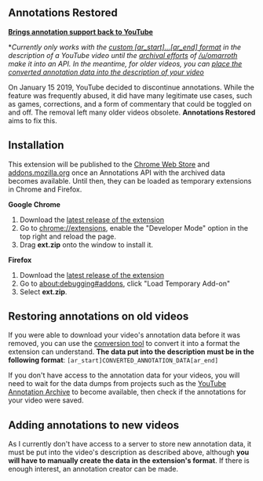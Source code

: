 ## Annotations Restored
**[Brings annotation support back to YouTube](https://github.com/afrmtbl/AnnotationsRestored/blob/master/demo.gif)**


\**Currently only works with the [custom [ar_start]...[ar_end] format](https://imgur.com/1ubx6B8) in the description of a YouTube video until the [archival efforts](https://www.reddit.com/r/DataHoarder/comments/aa6czg/youtube_annotation_archive/) of [/u/omarroth](https://www.reddit.com/user/omarroth) make it into an API. In the meantime, for older videos, you can [place the converted annotation data into the description of your video](#restoring-annotations-on-old-videos)*

On January 15 2019, YouTube decided to discontinue annotations. While the feature was frequently abused, it did have many legitimate use cases, such as games, corrections, and a form of commentary that could be toggled on and off. The removal left many older videos obsolete. **Annotations Restored** aims to fix this.

## Installation
This extension will be published to the [Chrome Web Store](https://chrome.google.com/webstore) and [addons.mozilla.org](https://addons.mozilla.org/firefox/) once an Annotations API with the archived data becomes available. Until then, they can be loaded as temporary extensions in Chrome and Firefox.

**Google Chrome**

1. Download the [latest release of the extension](https://github.com/afrmtbl/AnnotationsRestored/releases) 
2. Go to [chrome://extensions](chrome://extensions), enable the "Developer Mode" option in the top right and reload the page.
4. Drag **ext.zip** onto the window to install it. 

**Firefox**

1. Download the [latest release of the extension](https://github.com/afrmtbl/AnnotationsRestored/releases)
2. Go to [about:debugging#addons](about:debugging#addons), click "Load Temporary Add-on"
3. Select **ext.zip**.


## Restoring annotations on old videos
If you were able to download your video's annotation data before it was removed, you can use the [conversion tool](https://afrmtbl.github.io/annotations-converter/) to convert it into a format the extension can understand. **The data put into the description must be in the following format**: `[ar_start]CONVERTED_ANNOTATION_DATA[ar_end]`

If you don't have access to the annotation data for your videos, you will need to wait for the data dumps from  projects such as the [YouTube Annotation Archive](https://www.reddit.com/r/DataHoarder/comments/aa6czg/youtube_annotation_archive/) to become available, then check if the annotations for your video were saved.

## Adding annotations to new videos
As I currently don't have access to a server to store new annotation data, it must be put into the video's description as described above, although **you will have to manually create the data in the extension's format**. If there is enough interest, an annotation creator can be made.
